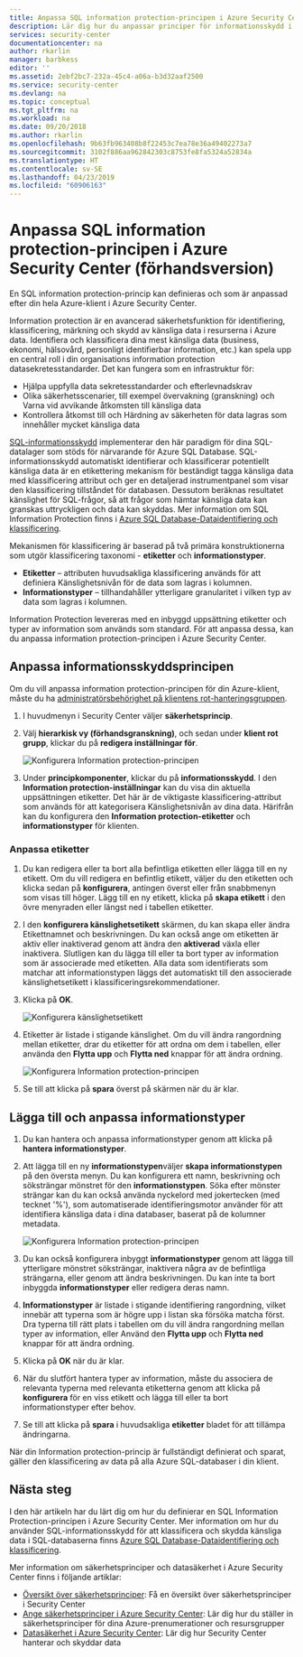 ```yaml
---
title: Anpassa SQL information protection-principen i Azure Security Center | Microsoft Docs
description: Lär dig hur du anpassar principer för informationsskydd i Azure Security Center.
services: security-center
documentationcenter: na
author: rkarlin
manager: barbkess
editor: ''
ms.assetid: 2ebf2bc7-232a-45c4-a06a-b3d32aaf2500
ms.service: security-center
ms.devlang: na
ms.topic: conceptual
ms.tgt_pltfrm: na
ms.workload: na
ms.date: 09/20/2018
ms.author: rkarlin
ms.openlocfilehash: 9b63fb963408b8f22453c7ea78e36a49402273a7
ms.sourcegitcommit: 3102f886aa962842303c8753fe8fa5324a52834a
ms.translationtype: HT
ms.contentlocale: sv-SE
ms.lasthandoff: 04/23/2019
ms.locfileid: "60906163"
---
```

# <a name="customize-the-sql-information-protection-policy-in-azure-security-center-preview"></a>Anpassa SQL information protection-principen i Azure Security Center (förhandsversion)
 
En SQL information protection-princip kan definieras och som är anpassad efter din hela Azure-klient i Azure Security Center.

Information protection är en avancerad säkerhetsfunktion för identifiering, klassificering, märkning och skydd av känsliga data i resurserna i Azure data. Identifiera och klassificera dina mest känsliga data (business, ekonomi, hälsovård, personligt identifierbar information, etc.) kan spela upp en central roll i din organisations information protection datasekretesstandarder. Det kan fungera som en infrastruktur för:
- Hjälpa uppfylla data sekretesstandarder och efterlevnadskrav
- Olika säkerhetsscenarier, till exempel övervakning (granskning) och Varna vid avvikande åtkomsten till känsliga data
- Kontrollera åtkomst till och Härdning av säkerheten för data lagras som innehåller mycket känsliga data
 
[SQL-informationsskydd](../sql-database/sql-database-data-discovery-and-classification.md) implementerar den här paradigm för dina SQL-datalager som stöds för närvarande för Azure SQL Database. SQL-informationsskydd automatiskt identifierar och klassificerar potentiellt känsliga data är en etikettering mekanism för beständigt tagga känsliga data med klassificering attribut och ger en detaljerad instrumentpanel som visar den klassificering tillståndet för databasen. Dessutom beräknas resultatet känslighet för SQL-frågor, så att frågor som hämtar känsliga data kan granskas uttryckligen och data kan skyddas. Mer information om SQL Information Protection finns i [Azure SQL Database-Dataidentifiering och klassificering](../sql-database/sql-database-data-discovery-and-classification.md).
 
Mekanismen för klassificering är baserad på två primära konstruktionerna som utgör klassificering taxonomi - **etiketter** och **informationstyper**.
- **Etiketter** – attributen huvudsakliga klassificering används för att definiera Känslighetsnivån för de data som lagras i kolumnen. 
- **Informationstyper** – tillhandahåller ytterligare granularitet i vilken typ av data som lagras i kolumnen.
 
Information Protection levereras med en inbyggd uppsättning etiketter och typer av information som används som standard. För att anpassa dessa, kan du anpassa information protection-principen i Azure Security Center.
 
## <a name="customize-the-information-protection-policy"></a>Anpassa informationsskyddsprincipen
Om du vill anpassa information protection-principen för din Azure-klient, måste du ha [administratörsbehörighet på klientens rot-hanteringsgruppen](security-center-management-groups.md). 
 
1. I huvudmenyn i Security Center väljer **säkerhetsprincip**.
2. Välj **hierarkisk vy (förhandsgranskning)**, och sedan under **klient rot grupp**, klickar du på **redigera inställningar för**.
 
   ![Konfigurera Information protection-principen](./media/security-center-info-protection-policy/security-policy.png) 
 
3. Under **principkomponenter**, klickar du på **informationsskydd**. I den **Information protection-inställningar** kan du visa din aktuella uppsättningen etiketter. Det här är de viktigaste klassificering-attribut som används för att kategorisera Känslighetsnivån av dina data. Härifrån kan du konfigurera den **Information protection-etiketter** och **informationstyper** för klienten. 
 
### <a name="customizing-labels"></a>Anpassa etiketter
 
1. Du kan redigera eller ta bort alla befintliga etiketten eller lägga till en ny etikett. Om du vill redigera en befintlig etikett, väljer du den etiketten och klicka sedan på **konfigurera**, antingen överst eller från snabbmenyn som visas till höger. Lägg till en ny etikett, klicka på **skapa etikett** i den övre menyraden eller längst ned i tabellen etiketter.
2. I den **konfigurera känslighetsetikett** skärmen, du kan skapa eller ändra Etikettnamnet och beskrivningen. Du kan också ange om etiketten är aktiv eller inaktiverad genom att ändra den **aktiverad** växla eller inaktivera. Slutligen kan du lägga till eller ta bort typer av information som är associerade med etiketten. Alla data som identifierats som matchar att informationstypen läggs det automatiskt till den associerade känslighetsetikett i klassificeringsrekommendationer.
3. Klicka på **OK**.
 
   ![Konfigurera känslighetsetikett](./media/security-center-info-protection-policy/config-sensitivity-label.png)
 
4. Etiketter är listade i stigande känslighet. Om du vill ändra rangordning mellan etiketter, drar du etiketter för att ordna om dem i tabellen, eller använda den **Flytta upp** och **Flytta ned** knappar för att ändra ordning. 
 
    ![Konfigurera Information protection-principen](./media/security-center-info-protection-policy/move-up.png)
 
5. Se till att klicka på **spara** överst på skärmen när du är klar.
 
 
## <a name="adding-and-customizing-information-types"></a>Lägga till och anpassa informationstyper
 
1. Du kan hantera och anpassa informationstyper genom att klicka på **hantera informationstyper**.
2. Att lägga till en ny **informationstypen**väljer **skapa informationstypen** på den översta menyn. Du kan konfigurera ett namn, beskrivning och söksträngar mönstret för den **informationstypen**. Söka efter mönster strängar kan du kan också använda nyckelord med jokertecken (med tecknet '%'), som automatiserade identifieringsmotor använder för att identifiera känsliga data i dina databaser, baserat på de kolumner metadata.
 
    ![Konfigurera Information protection-principen](./media/security-center-info-protection-policy/info-types.png)
 
3. Du kan också konfigurera inbyggt **informationstyper** genom att lägga till ytterligare mönstret söksträngar, inaktivera några av de befintliga strängarna, eller genom att ändra beskrivningen. Du kan inte ta bort inbyggda **informationstyper** eller redigera deras namn. 
4. **Informationstyper** är listade i stigande identifiering rangordning, vilket innebär att typerna som är högre upp i listan ska försöka matcha först. Dra typerna till rätt plats i tabellen om du vill ändra rangordning mellan typer av information, eller Använd den **Flytta upp** och **Flytta ned** knappar för att ändra ordning. 
5. Klicka på **OK** när du är klar.
6. När du slutfört hantera typer av information, måste du associera de relevanta typerna med relevanta etiketterna genom att klicka på **konfigurera** för en viss etikett och lägga till eller ta bort informationstyper efter behov.
7. Se till att klicka på **spara** i huvudsakliga **etiketter** bladet för att tillämpa ändringarna.
 
När din Information protection-princip är fullständigt definierat och sparat, gäller den klassificering av data på alla Azure SQL-databaser i din klient.
 
 
## <a name="next-steps"></a>Nästa steg
 
I den här artikeln har du lärt dig om hur du definierar en SQL Information Protection-principen i Azure Security Center. Mer information om hur du använder SQL-informationsskydd för att klassificera och skydda känsliga data i SQL-databaserna finns [Azure SQL Database-Dataidentifiering och klassificering](../sql-database/sql-database-data-discovery-and-classification.md). 

Mer information om säkerhetsprinciper och datasäkerhet i Azure Security Center finns i följande artiklar:
 
- [Översikt över säkerhetsprinciper](security-center-policies-overview.md): Få en översikt över säkerhetsprinciper i Security Center
- [Ange säkerhetsprinciper i Azure Security Center](tutorial-security-policy.md): Lär dig hur du ställer in säkerhetsprinciper för dina Azure-prenumerationer och resursgrupper
- [Datasäkerhet i Azure Security Center](security-center-data-security.md): Lär dig hur Security Center hanterar och skyddar data


